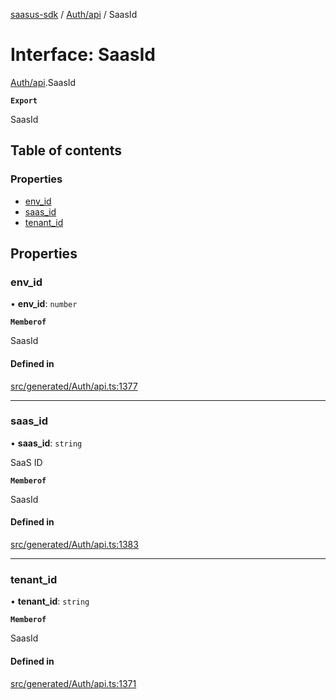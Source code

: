 [saasus-sdk](../README.md) / [Auth/api](../modules/Auth_api.md) / SaasId

# Interface: SaasId

[Auth/api](../modules/Auth_api.md).SaasId

**`Export`**

SaasId

## Table of contents

### Properties

- [env\_id](Auth_api.SaasId.md#env_id)
- [saas\_id](Auth_api.SaasId.md#saas_id)
- [tenant\_id](Auth_api.SaasId.md#tenant_id)

## Properties

### env\_id

• **env\_id**: `number`

**`Memberof`**

SaasId

#### Defined in

[src/generated/Auth/api.ts:1377](https://github.com/saasus-platform/saasus-sdk-javascript/blob/c67ac22/src/generated/Auth/api.ts#L1377)

___

### saas\_id

• **saas\_id**: `string`

SaaS ID

**`Memberof`**

SaasId

#### Defined in

[src/generated/Auth/api.ts:1383](https://github.com/saasus-platform/saasus-sdk-javascript/blob/c67ac22/src/generated/Auth/api.ts#L1383)

___

### tenant\_id

• **tenant\_id**: `string`

**`Memberof`**

SaasId

#### Defined in

[src/generated/Auth/api.ts:1371](https://github.com/saasus-platform/saasus-sdk-javascript/blob/c67ac22/src/generated/Auth/api.ts#L1371)
